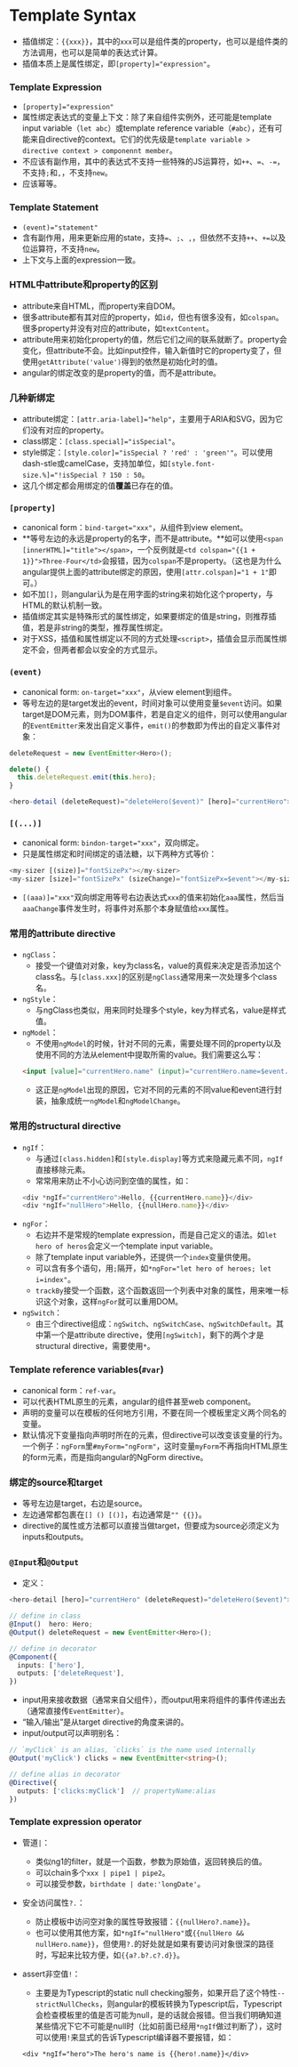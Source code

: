 Template Syntax
=======

* 插值绑定：`{{xxx}}`，其中的`xxx`可以是组件类的property，也可以是组件类的方法调用，也可以是简单的表达式计算。
* 插值本质上是属性绑定，即`[property]="expression"`。

### Template Expression

* `[property]="expression"`
* 属性绑定表达式的变量上下文：除了来自组件实例外，还可能是template input variable（`let abc`）或template reference variable（`#abc`），还有可能来自directive的context。它们的优先级是`template variable > directive context > componennt member`。
* 不应该有副作用，其中的表达式不支持一些特殊的JS运算符，如`++`、`=`、`-=`，不支持`;`和`,`，不支持`new`。
* 应该幂等。

### Template Statement

* `(event)="statement"`
* 含有副作用，用来更新应用的state，支持`=`、`;`、`,`，但依然不支持`++`、`+=`以及位运算符，不支持`new`。
* 上下文与上面的expression一致。

### HTML中attribute和property的区别

* attribute来自HTML，而property来自DOM。
* 很多attribute都有其对应的property，如`id`，但也有很多没有，如`colspan`。很多property并没有对应的attribute，如`textContent`。
* attribute用来初始化property的值，然后它们之间的联系就断了。property会变化，但attribute不会。比如input控件，输入新值时它的property变了，但使用`getAttribute('value')`得到的依然是初始化时的值。
* angular的绑定改变的是property的值，而不是attribute。

### 几种新绑定

* attribute绑定：`[attr.aria-label]="help"`，主要用于ARIA和SVG，因为它们没有对应的property。
* class绑定：`[class.special]="isSpecial"`。
* style绑定：`[style.color]="isSpecial ? 'red' : 'green'"`。可以使用dash-stle或camelCase，支持加单位，如`[style.font-size.%]="!isSpecial ? 150 : 50`。
* 这几个绑定都会用绑定的值**覆盖**已存在的值。

### `[property]`

* canonical form：`bind-target="xxx"`，从组件到view element。
* **等号左边的永远是property的名字，而不是attribute。**如可以使用`<span [innerHTML]="title"></span>`，一个反例就是`<td colspan="{{1 + 1}}">Three-Four</td>`会报错，因为`colspan`不是property。（这也是为什么angular提供上面的attribute绑定的原因，使用`[attr.colspan]="1 + 1"`即可。）
* 如不加`[]`，则angular认为是在用字面的string来初始化这个property，与HTML的默认机制一致。
* 插值绑定其实是特殊形式的属性绑定，如果要绑定的值是string，则推荐插值，若是非string的类型，推荐属性绑定。
* 对于XSS，插值和属性绑定以不同的方式处理`<script>`，插值会显示而属性绑定不会，但两者都会以安全的方式显示。

### `(event)`

* canonical form: `on-target="xxx"`，从view element到组件。
* 等号左边的是target发出的event，时间对象可以使用变量`$event`访问。如果target是DOM元素，则为DOM事件，若是自定义的组件，则可以使用angular的`EventEmitter`来发出自定义事件，`emit()`的参数即为传出的自定义事件对象：
``` typescript
deleteRequest = new EventEmitter<Hero>();

delete() {
  this.deleteRequest.emit(this.hero);
}

<hero-detail (deleteRequest)="deleteHero($event)" [hero]="currentHero"></hero-detail>
```

### `[(...)]`

* canonical form: `bindon-target="xxx"`，双向绑定。
* 只是属性绑定和时间绑定的语法糖，以下两种方式等价：
``` typescript
<my-sizer [(size)]="fontSizePx"></my-sizer>
<my-sizer [size]="fontSizePx" (sizeChange)="fontSizePx=$event"></my-sizer>
```
* `[(aaa)]="xxx"`双向绑定用等号右边表达式`xxx`的值来初始化`aaa`属性，然后当`aaaChange`事件发生时，将事件对系那个本身赋值给`xxx`属性。

### 常用的attribute directive

* `ngClass`：
  * 接受一个键值对对象，key为class名，value的真假来决定是否添加这个class名。与`[class.xxx]`的区别是`ngClass`通常用来一次处理多个class名。
* `ngStyle`：
  * 与ngClass也类似，用来同时处理多个style，key为样式名，value是样式值。
* `ngModel`：
  * 不使用`ngModel`的时候，针对不同的元素，需要处理不同的property以及使用不同的方法从element中提取所需的value。我们需要这么写：
  ``` html
  <input [value]="currentHero.name" (input)="currentHero.name=$event.target.value" >
  ```
  * 这正是`ngModel`出现的原因，它对不同的元素的不同value和event进行封装，抽象成统一`ngModel`和`ngModelChange`。

### 常用的structural directive

* `ngIf`：
  * 与通过`[class.hidden]`和`[style.display]`等方式来隐藏元素不同，`ngIf`直接移除元素。
  * 常常用来防止不小心访问到空值的属性，如：
  ``` typescript
  <div *ngIf="currentHero">Hello, {{currentHero.name}}</div>
  <div *ngIf="nullHero">Hello, {{nullHero.name}}</div>
  ```
* `ngFor`：
  * 右边并不是常规的template expression，而是自己定义的语法。如`let hero of heros`会定义一个template input variable。
  * 除了template input variable外，还提供一个`index`变量供使用。
  * 可以含有多个语句，用`;`隔开，如`*ngFor="let hero of heroes; let i=index"`。
  * `trackBy`接受一个函数，这个函数返回一个列表中对象的属性，用来唯一标识这个对象，这样`ngFor`就可以重用DOM。
* `ngSwitch`：
  * 由三个directive组成：`ngSwitch`、`ngSwitchCase`、`ngSwitchDefault`。其中第一个是attribute directive，使用`[ngSwitch]`，剩下的两个才是structural directive，需要使用`*`。

### Template reference variables(`#var`)

* canonical form：`ref-var`。
* 可以代表HTML原生的元素，angular的组件甚至web component。
* 声明的变量可以在模板的任何地方引用，不要在同一个模板里定义两个同名的变量。
* 默认情况下变量指向声明时所在的元素，但directive可以改变该变量的行为。一个例子：`ngForm`里`#myForm="ngForm"`，这时变量`myForm`不再指向HTML原生的form元素，而是指向angular的NgForm directive。

### 绑定的source和target

* 等号左边是target，右边是source。
* 左边通常都包裹在`[] () [()]`，右边通常是`"" {{}}`。
* directive的属性或方法都可以直接当做target，但要成为source必须定义为inputs和outputs。

### `@Input`和`@Output`

* 定义：
``` typescript
<hero-detail [hero]="currentHero" (deleteRequest)="deleteHero($event)"></hero-detail>

// define in class
@Input()  hero: Hero;
@Output() deleteRequest = new EventEmitter<Hero>();

// define in decorator
@Component({
  inputs: ['hero'],
  outputs: ['deleteRequest'],
})
```
* input用来接收数据（通常来自父组件），而output用来将组件的事件传递出去（通常直接传`EventEmitter`）。
* “输入/输出”是从target directive的角度来讲的。
* input/output可以声明别名：
``` typescript
// `myClick` is an alias, `clicks` is the name used internally
@Output('myClick') clicks = new EventEmitter<string>();

// define alias in decorator
@Directive({
  outputs: ['clicks:myClick']  // propertyName:alias
})
```

### Template expression operator

* 管道`|`：
  * 类似ng1的filter，就是一个函数，参数为原始值，返回转换后的值。
  * 可以chain多个`xxx | pipe1 | pipe2`。
  * 可以接受参数，`birthdate | date:'longDate'`。

* 安全访问属性`?.`：
  * 防止模板中访问空对象的属性导致报错：`{{nullHero?.name}}`。
  * 也可以使用其他方案，如`*ngIf="nullHero"`或`{{nullHero && nullHero.name}}`，但使用`?.`的好处就是如果有要访问对象很深的路径时，写起来比较方便，如`{{a?.b?.c?.d}}`。

* assert非空值`!`：
  * 主要是为Typescript的static null checking服务，如果开启了这个特性`--strictNullChecks`，则angular的模板转换为Typescript后，Typescript会检查模板里的值是否可能为null，是的话就会报错。但当我们明确知道某些情况下它不可能是null时（比如前面已经用`*ngIf`做过判断了），这时可以使用`!`来显式的告诉Typescript编译器不要报错，如：
  ``` typescirpt
  <div *ngIf="hero">The hero's name is {{hero!.name}}</div>
  ```
